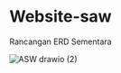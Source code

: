 # Website-saw

Rancangan ERD Sementara

![ASW drawio (2)](https://user-images.githubusercontent.com/62891893/178216067-a7c4643c-a2a8-4a73-b4af-87cc6b5e7e62.png)
